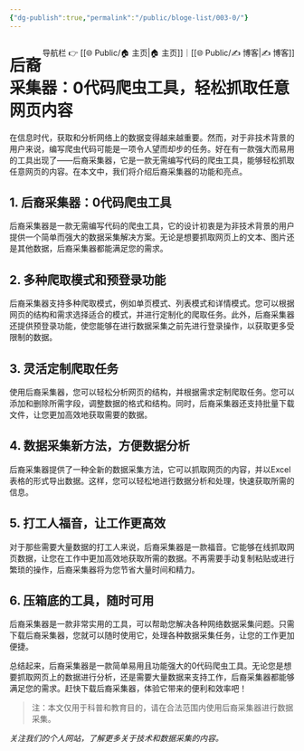 ```yaml
---
{"dg-publish":true,"permalink":"/public/bloge-list/003-0/"}
---
```



<span style="float:right;">

导航栏  👉  [[🌐  Public/🏠 主页\|🏠 主页]]｜[[🌐  Public/✍️ 博客\|✍️ 博客]] 

</span>

# 后裔采集器：0代码爬虫工具，轻松抓取任意网页内容

在信息时代，获取和分析网络上的数据变得越来越重要。然而，对于非技术背景的用户来说，编写爬虫代码可能是一项令人望而却步的任务。好在有一款强大而易用的工具出现了——后裔采集器，它是一款无需编写代码的爬虫工具，能够轻松抓取任意网页的内容。在本文中，我们将介绍后裔采集器的功能和亮点。

## 1. 后裔采集器：0代码爬虫工具

后裔采集器是一款无需编写代码的爬虫工具，它的设计初衷是为非技术背景的用户提供一个简单而强大的数据采集解决方案。无论是想要抓取网页上的文本、图片还是其他数据，后裔采集器都能满足您的需求。

## 2. 多种爬取模式和预登录功能

后裔采集器支持多种爬取模式，例如单页模式、列表模式和详情模式。您可以根据网页的结构和需求选择适合的模式，并进行定制化的爬取任务。此外，后裔采集器还提供预登录功能，使您能够在进行数据采集之前先进行登录操作，以获取更多受限制的数据。

## 3. 灵活定制爬取任务

使用后裔采集器，您可以轻松分析网页的结构，并根据需求定制爬取任务。您可以添加和删除所需字段，调整数据的格式和结构。同时，后裔采集器还支持批量下载文件，让您更加高效地获取需要的数据。

## 4. 数据采集新方法，方便数据分析

后裔采集器提供了一种全新的数据采集方法，它可以抓取网页的内容，并以Excel表格的形式导出数据。这样，您可以轻松地进行数据分析和处理，快速获取所需的信息。

## 5. 打工人福音，让工作更高效

对于那些需要大量数据的打工人来说，后裔采集器是一款福音。它能够在线抓取网页数据，让您在工作中更加高效地获取所需的数据。不再需要手动复制粘贴或进行繁琐的操作，后裔采集器将为您节省大量时间和精力。

## 6. 压箱底的工具，随时可用

后裔采集器是一款非常实用的工具，可以帮助您解决各种网络数据采集问题。只需下载后裔采集器，您就可以随时使用它，处理各种数据采集任务，让您的工作更加便捷。

总结起来，后裔采集器是一款简单易用且功能强大的0代码爬虫工具。无论您是想要抓取网页上的数据进行分析，还是需要大量数据来支持工作，后裔采集器都能够满足您的需求。赶快下载后裔采集器，体验它带来的便利和效率吧！

> 注：本文仅用于科普和教育目的，请在合法范围内使用后裔采集器进行数据采集。

_关注我们的个人网站，了解更多关于技术和数据采集的内容。_